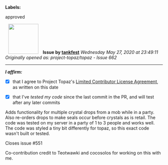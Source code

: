 **Labels:**

approved



<a href="https://github.com/tankfest"><img src="https://avatars1.githubusercontent.com/u/37684138?v=4" width="96" height="96" hspace="10"></img></a> **Issue by [tankfest](https://github.com/tankfest)**
_Wednesday May 27, 2020 at 23:49:11_
_Originally opened as: project-topaz/topaz - Issue 662_

----

<!-- place 'x' mark between square [] brackets to affirm: -->
**_I affirm:_**
- [x] that I agree to Project Topaz's [Limited Contributor License Agreement](http://project-topaz.com/blob/release/CONTRIBUTOR_AGREEMENT.md), as written on this date
- [x] that I've _tested my code_ since the last commit in the PR, and will test after any later commits

Adds functionality for multiple crystal drops from a mob while in a party.  Also re-orders drops to make seals occur before crystals as is retail.  The code was tested on my server in a party of 1 to 3 people and works well.  The code was styled a tiny bit differently for topaz, so this exact code wasn't built or tested.

Closes issue #551 

Co-contribution credit to Teotwawki and cocosolos for working on this with me.
